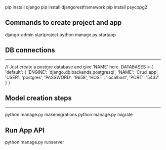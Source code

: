 pip install django
pip install djangorestframework
pip install psycopg2

Commands to create project and app
--------------------------------------
django-admin startproject <project name>
python manage.py startapp <REST API>


## DB connections
------------------
// Just create a postgre database and give 'NAME' here.
DATABASES = {
    'default': {
        'ENGINE': 'django.db.backends.postgresql',
        'NAME': 'Crud_app', 
        'USER': 'postgres',
        'PASSWORD': '9658',
        'HOST': 'localhost',
        'PORT': '5432'
    }
}

## Model creation steps
-------------------------
python manage.py makemigrations <API APP name>
python manage.py migrate


## Run App API
python manage.py runserver

